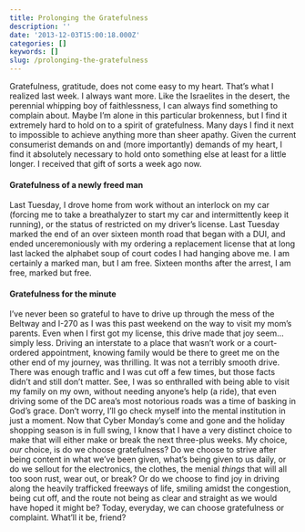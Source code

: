 ```yaml
---
title: Prolonging the Gratefulness
description: ''
date: '2013-12-03T15:00:18.000Z'
categories: []
keywords: []
slug: /prolonging-the-gratefulness
---
```

Gratefulness, gratitude, does not come easy to my heart. That’s what I realized last week. I always want more. Like the Israelites in the desert, the perennial whipping boy of faithlessness, I can always find something to complain about. Maybe I’m alone in this particular brokenness, but I find it extremely hard to hold on to a spirit of gratefulness. Many days I find it next to impossible to achieve anything more than sheer apathy. Given the current consumerist demands on and (more importantly) demands of my heart, I find it absolutely necessary to hold onto something else at least for a little longer. I received that gift of sorts a week ago now.
#### Gratefulness of a newly freed man
Last Tuesday, I drove home from work without an interlock on my car (forcing me to take a breathalyzer to start my car and intermittently keep it running), or the status of restricted on my driver’s license. Last Tuesday marked the end of an over sixteen month road that began with a DUI, and ended unceremoniously with my ordering a replacement license that at long last lacked the alphabet soup of court codes I had hanging above me. I am certainly a marked man, but I am free. Sixteen months after the arrest, I am free, marked but free.
#### Gratefulness for the minute
I’ve never been so grateful to have to drive up through the mess of the Beltway and I-270 as I was this past weekend on the way to visit my mom’s parents. Even when I first got my license, this drive made that joy seem…simply less. Driving an interstate to a place that wasn’t work or a court-ordered appointment, knowing family would be there to greet me on the other end of my journey, was thrilling. It was not a terribly smooth drive. There was enough traffic and I was cut off a few times, but those facts didn’t and still don’t matter. See, I was so enthralled with being able to visit my family on my own, without needing anyone’s help (a ride), that even driving some of the DC area’s most notorious roads was a time of basking in God’s grace. Don’t worry, I’ll go check myself into the mental institution in just a moment.
Now that Cyber Monday’s come and gone and the holiday shopping season is in full swing, I know that I have a very distinct choice to make that will either make or break the next three-plus weeks. My choice, _our_ choice, is do we choose gratefulness? Do we choose to strive after being content in what we’ve been given, what’s being given to us daily, or do we sellout for the electronics, the clothes, the menial _things_ that will all too soon rust, wear out, or break? Or do we choose to find joy in driving along the heavily trafficked freeways of life, smiling amidst the congestion, being cut off, and the route not being as clear and straight as we would have hoped it might be? Today, everyday, we can choose gratefulness or complaint. What’ll it be, friend?
